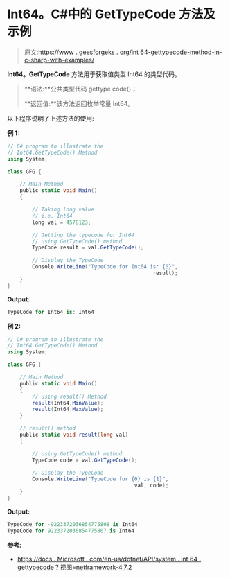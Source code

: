 # Int64。C#中的 GetTypeCode 方法及示例

> 原文:[https://www . geesforgeks . org/int 64-gettypecode-method-in-c-sharp-with-examples/](https://www.geeksforgeeks.org/int64-gettypecode-method-in-c-sharp-with-examples/)

**Int64。GetTypeCode** 方法用于获取值类型 Int64 的类型代码。

> **语法:**公共类型代码 gettype code()；
> 
> **返回值:**该方法返回枚举常量 Int64。

以下程序说明了上述方法的使用:

**例 1:**

```cs
// C# program to illustrate the
// Int64.GetTypeCode() Method
using System;

class GFG {

    // Main Method
    public static void Main()
    {

        // Taking long value
        // i.e. Int64
        long val = 4578123;

        // Getting the typecode for Int64
        // using GetTypeCode() method
        TypeCode result = val.GetTypeCode();

        // Display the TypeCode 
        Console.WriteLine("TypeCode for Int64 is: {0}",
                                               result);
    }
}
```

**Output:**

```cs
TypeCode for Int64 is: Int64

```

**例 2:**

```cs
// C# program to illustrate the
// Int64.GetTypeCode() Method
using System;

class GFG {

    // Main Method
    public static void Main()
    {
        // using result() Method
        result(Int64.MinValue);
        result(Int64.MaxValue);
    }

    // result() method
    public static void result(long val)
    {

        // using GetTypeCode() method
        TypeCode code = val.GetTypeCode();

        // Display the TypeCode
        Console.WriteLine("TypeCode for {0} is {1}",
                                         val, code);
    }
}
```

**Output:**

```cs
TypeCode for -9223372036854775808 is Int64
TypeCode for 9223372036854775807 is Int64

```

**参考:**

*   [https://docs . Microsoft . com/en-us/dotnet/API/system . int 64 . gettypecode？视图=netframework-4.7.2](https://docs.microsoft.com/en-us/dotnet/api/system.int64.gettypecode?view=netframework-4.7.2)